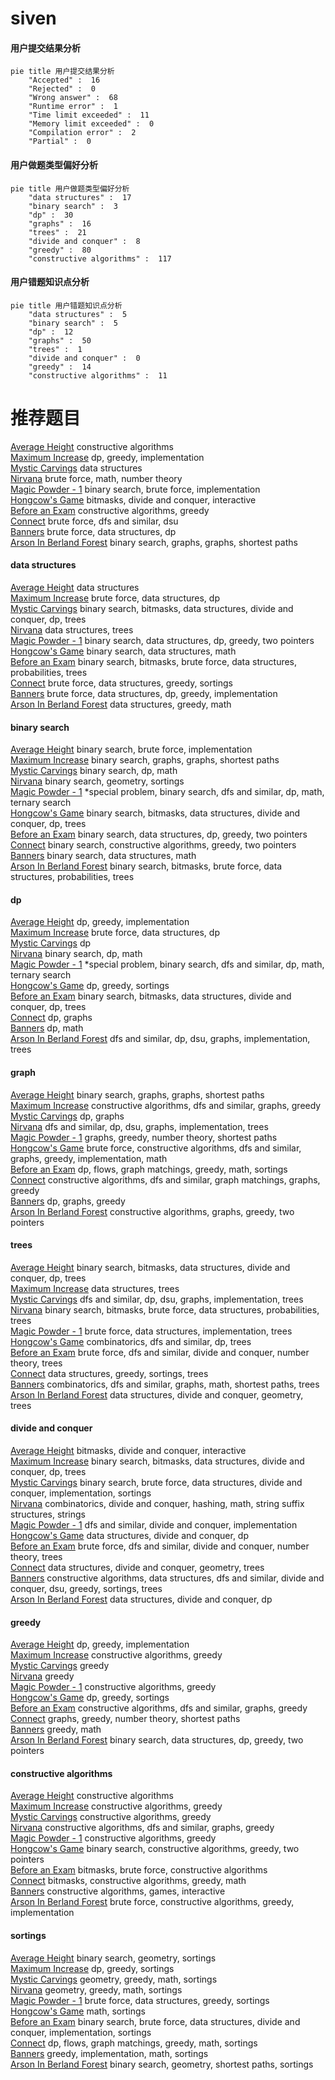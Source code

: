 # siven
<!-- tabs:start -->
#### **用户提交结果分析**

```mermaid
pie title 用户提交结果分析
    "Accepted" :  16
    "Rejected" :  0
    "Wrong answer" :  68
    "Runtime error" :  1
    "Time limit exceeded" :  11
    "Memory limit exceeded" :  0
    "Compilation error" :  2
    "Partial" :  0
```
#### **用户做题类型偏好分析**

```mermaid
pie title 用户做题类型偏好分析
    "data structures" :  17
    "binary search" :  3
    "dp" :  30
    "graphs" :  16
    "trees" :  21
    "divide and conquer" :  8
    "greedy" :  80
    "constructive algorithms" :  117
```
#### **用户错题知识点分析**

```mermaid
pie title 用户错题知识点分析
    "data structures" :  5
    "binary search" :  5
    "dp" :  12
    "graphs" :  50
    "trees" :  1
    "divide and conquer" :  0
    "greedy" :  14
    "constructive algorithms" :  11
```
<!-- tabs:end -->
# 推荐题目
[Average Height](http://codeforces.com/problemset/problem/1509/A)		constructive algorithms		  
[Maximum Increase](http://codeforces.com/problemset/problem/702/A)		dp,
                        greedy,
                        implementation		  
[Mystic Carvings](http://codeforces.com/problemset/problem/297/E)		data structures		  
[Nirvana](http://codeforces.com/problemset/problem/1143/B)		brute force,
                        math,
                        number theory		  
[Magic Powder - 1](http://codeforces.com/problemset/problem/670/D1)		binary search,
                        brute force,
                        implementation		  
[Hongcow's Game](http://codeforces.com/problemset/problem/744/B)		bitmasks,
                        divide and conquer,
                        interactive		  
[Before an Exam](http://codeforces.com/problemset/problem/4/B)		constructive algorithms,
                        greedy		  
[Connect](http://codeforces.com/problemset/problem/1130/C)		brute force,
                        dfs and similar,
                        dsu		  
[Banners](http://codeforces.com/problemset/problem/436/F)		brute force,
                        data structures,
                        dp		  
[Arson In Berland Forest](https://codeforces.com/contest/1261/problem/C)		binary search,
                        graphs,
                        graphs,
                        shortest paths		  
<!-- tabs:start -->
#### **data structures**
[Average Height](http://codeforces.com/problemset/problem/297/E)		data structures		  
[Maximum Increase](http://codeforces.com/problemset/problem/436/F)		brute force,
                        data structures,
                        dp		  
[Mystic Carvings](https://codeforces.com/contest/1447/problem/E)		binary search,
                        bitmasks,
                        data structures,
                        divide and conquer,
                        dp,
                        trees		  
[Nirvana](https://codeforces.com/contest/966/problem/E)		data structures,
                        trees		  
[Magic Powder - 1](http://codeforces.com/problemset/problem/1492/C)		binary search,
                        data structures,
                        dp,
                        greedy,
                        two pointers		  
[Hongcow's Game](http://codeforces.com/problemset/problem/1490/G)		binary search,
                        data structures,
                        math		  
[Before an Exam](http://codeforces.com/problemset/problem/1479/D)		binary search,
                        bitmasks,
                        brute force,
                        data structures,
                        probabilities,
                        trees		  
[Connect](http://codeforces.com/problemset/problem/1497/A)		brute force,
                        data structures,
                        greedy,
                        sortings		  
[Banners](http://codeforces.com/problemset/problem/1491/C)		brute force,
                        data structures,
                        dp,
                        greedy,
                        implementation		  
[Arson In Berland Forest](http://codeforces.com/problemset/problem/1492/B)		data structures,
                        greedy,
                        math		  
#### **binary search**
[Average Height](http://codeforces.com/problemset/problem/670/D1)		binary search,
                        brute force,
                        implementation		  
[Maximum Increase](https://codeforces.com/contest/1261/problem/C)		binary search,
                        graphs,
                        graphs,
                        shortest paths		  
[Mystic Carvings](http://codeforces.com/problemset/problem/889/E)		binary search,
                        dp,
                        math		  
[Nirvana](http://codeforces.com/problemset/problem/887/E)		binary search,
                        geometry,
                        sortings		  
[Magic Powder - 1](http://codeforces.com/problemset/problem/1387/A)		*special problem,
                        binary search,
                        dfs and similar,
                        dp,
                        math,
                        ternary search		  
[Hongcow's Game](https://codeforces.com/contest/1447/problem/E)		binary search,
                        bitmasks,
                        data structures,
                        divide and conquer,
                        dp,
                        trees		  
[Before an Exam](http://codeforces.com/problemset/problem/1492/C)		binary search,
                        data structures,
                        dp,
                        greedy,
                        two pointers		  
[Connect](http://codeforces.com/problemset/problem/1463/D)		binary search,
                        constructive algorithms,
                        greedy,
                        two pointers		  
[Banners](http://codeforces.com/problemset/problem/1490/G)		binary search,
                        data structures,
                        math		  
[Arson In Berland Forest](http://codeforces.com/problemset/problem/1479/D)		binary search,
                        bitmasks,
                        brute force,
                        data structures,
                        probabilities,
                        trees		  
#### **dp**
[Average Height](http://codeforces.com/problemset/problem/702/A)		dp,
                        greedy,
                        implementation		  
[Maximum Increase](http://codeforces.com/problemset/problem/436/F)		brute force,
                        data structures,
                        dp		  
[Mystic Carvings](http://codeforces.com/problemset/problem/1221/D)		dp		  
[Nirvana](http://codeforces.com/problemset/problem/889/E)		binary search,
                        dp,
                        math		  
[Magic Powder - 1](http://codeforces.com/problemset/problem/1387/A)		*special problem,
                        binary search,
                        dfs and similar,
                        dp,
                        math,
                        ternary search		  
[Hongcow's Game](http://codeforces.com/problemset/problem/1286/A)		dp,
                        greedy,
                        sortings		  
[Before an Exam](https://codeforces.com/contest/1447/problem/E)		binary search,
                        bitmasks,
                        data structures,
                        divide and conquer,
                        dp,
                        trees		  
[Connect](http://codeforces.com/problemset/problem/894/E)		dp,
                        graphs		  
[Banners](http://codeforces.com/problemset/problem/908/G)		dp,
                        math		  
[Arson In Berland Forest](http://codeforces.com/problemset/problem/763/A)		dfs and similar,
                        dp,
                        dsu,
                        graphs,
                        implementation,
                        trees		  
#### **graph**
[Average Height](https://codeforces.com/contest/1261/problem/C)		binary search,
                        graphs,
                        graphs,
                        shortest paths		  
[Maximum Increase](http://codeforces.com/problemset/problem/571/C)		constructive algorithms,
                        dfs and similar,
                        graphs,
                        greedy		  
[Mystic Carvings](http://codeforces.com/problemset/problem/894/E)		dp,
                        graphs		  
[Nirvana](http://codeforces.com/problemset/problem/763/A)		dfs and similar,
                        dp,
                        dsu,
                        graphs,
                        implementation,
                        trees		  
[Magic Powder - 1](http://codeforces.com/problemset/problem/986/A)		graphs,
                        greedy,
                        number theory,
                        shortest paths		  
[Hongcow's Game](http://codeforces.com/problemset/problem/1487/C)		brute force,
                        constructive algorithms,
                        dfs and similar,
                        graphs,
                        greedy,
                        implementation,
                        math		  
[Before an Exam](http://codeforces.com/problemset/problem/1437/C)		dp,
                        flows,
                        graph matchings,
                        greedy,
                        math,
                        sortings		  
[Connect](http://codeforces.com/problemset/problem/1470/D)		constructive algorithms,
                        dfs and similar,
                        graph matchings,
                        graphs,
                        greedy		  
[Banners](http://codeforces.com/problemset/problem/1476/C)		dp,
                        graphs,
                        greedy		  
[Arson In Berland Forest](http://codeforces.com/problemset/problem/1304/D)		constructive algorithms,
                        graphs,
                        greedy,
                        two pointers		  
#### **trees**
[Average Height](https://codeforces.com/contest/1447/problem/E)		binary search,
                        bitmasks,
                        data structures,
                        divide and conquer,
                        dp,
                        trees		  
[Maximum Increase](https://codeforces.com/contest/966/problem/E)		data structures,
                        trees		  
[Mystic Carvings](http://codeforces.com/problemset/problem/763/A)		dfs and similar,
                        dp,
                        dsu,
                        graphs,
                        implementation,
                        trees		  
[Nirvana](http://codeforces.com/problemset/problem/1479/D)		binary search,
                        bitmasks,
                        brute force,
                        data structures,
                        probabilities,
                        trees		  
[Magic Powder - 1](http://codeforces.com/problemset/problem/1511/C)		brute force,
                        data structures,
                        implementation,
                        trees		  
[Hongcow's Game](http://codeforces.com/problemset/problem/1499/F)		combinatorics,
                        dfs and similar,
                        dp,
                        trees		  
[Before an Exam](http://codeforces.com/problemset/problem/1491/E)		brute force,
                        dfs and similar,
                        divide and conquer,
                        number theory,
                        trees		  
[Connect](http://codeforces.com/problemset/problem/1466/D)		data structures,
                        greedy,
                        sortings,
                        trees		  
[Banners](http://codeforces.com/problemset/problem/1495/D)		combinatorics,
                        dfs and similar,
                        graphs,
                        math,
                        shortest paths,
                        trees		  
[Arson In Berland Forest](http://codeforces.com/problemset/problem/1303/G)		data structures,
                        divide and conquer,
                        geometry,
                        trees		  
#### **divide and conquer**
[Average Height](http://codeforces.com/problemset/problem/744/B)		bitmasks,
                        divide and conquer,
                        interactive		  
[Maximum Increase](https://codeforces.com/contest/1447/problem/E)		binary search,
                        bitmasks,
                        data structures,
                        divide and conquer,
                        dp,
                        trees		  
[Mystic Carvings](http://codeforces.com/problemset/problem/1461/D)		binary search,
                        brute force,
                        data structures,
                        divide and conquer,
                        implementation,
                        sortings		  
[Nirvana](http://codeforces.com/problemset/problem/1466/G)		combinatorics,
                        divide and conquer,
                        hashing,
                        math,
                        string suffix structures,
                        strings		  
[Magic Powder - 1](http://codeforces.com/problemset/problem/1490/D)		dfs and similar,
                        divide and conquer,
                        implementation		  
[Hongcow's Game](https://codeforces.com/contest/1483/problem/C)		data structures,
                        divide and conquer,
                        dp		  
[Before an Exam](http://codeforces.com/problemset/problem/1491/E)		brute force,
                        dfs and similar,
                        divide and conquer,
                        number theory,
                        trees		  
[Connect](http://codeforces.com/problemset/problem/1303/G)		data structures,
                        divide and conquer,
                        geometry,
                        trees		  
[Banners](http://codeforces.com/problemset/problem/1494/D)		constructive algorithms,
                        data structures,
                        dfs and similar,
                        divide and conquer,
                        dsu,
                        greedy,
                        sortings,
                        trees		  
[Arson In Berland Forest](http://codeforces.com/problemset/problem/1482/E)		data structures,
                        divide and conquer,
                        dp		  
#### **greedy**
[Average Height](http://codeforces.com/problemset/problem/702/A)		dp,
                        greedy,
                        implementation		  
[Maximum Increase](http://codeforces.com/problemset/problem/4/B)		constructive algorithms,
                        greedy		  
[Mystic Carvings](http://codeforces.com/problemset/problem/1157/C2)		greedy		  
[Nirvana](http://codeforces.com/problemset/problem/253/A)		greedy		  
[Magic Powder - 1](http://codeforces.com/problemset/problem/731/B)		constructive algorithms,
                        greedy		  
[Hongcow's Game](http://codeforces.com/problemset/problem/1286/A)		dp,
                        greedy,
                        sortings		  
[Before an Exam](http://codeforces.com/problemset/problem/571/C)		constructive algorithms,
                        dfs and similar,
                        graphs,
                        greedy		  
[Connect](http://codeforces.com/problemset/problem/986/A)		graphs,
                        greedy,
                        number theory,
                        shortest paths		  
[Banners](http://codeforces.com/problemset/problem/1392/A)		greedy,
                        math		  
[Arson In Berland Forest](http://codeforces.com/problemset/problem/1492/C)		binary search,
                        data structures,
                        dp,
                        greedy,
                        two pointers		  
#### **constructive algorithms**
[Average Height](http://codeforces.com/problemset/problem/1509/A)		constructive algorithms		  
[Maximum Increase](http://codeforces.com/problemset/problem/4/B)		constructive algorithms,
                        greedy		  
[Mystic Carvings](http://codeforces.com/problemset/problem/731/B)		constructive algorithms,
                        greedy		  
[Nirvana](http://codeforces.com/problemset/problem/571/C)		constructive algorithms,
                        dfs and similar,
                        graphs,
                        greedy		  
[Magic Powder - 1](http://codeforces.com/problemset/problem/1493/A)		constructive algorithms,
                        greedy		  
[Hongcow's Game](http://codeforces.com/problemset/problem/1463/D)		binary search,
                        constructive algorithms,
                        greedy,
                        two pointers		  
[Before an Exam](https://codeforces.com/contest/1456/problem/B)		bitmasks,
                        brute force,
                        constructive algorithms		  
[Connect](http://codeforces.com/problemset/problem/1492/D)		bitmasks,
                        constructive algorithms,
                        greedy,
                        math		  
[Banners](https://codeforces.com/contest/1504/problem/D)		constructive algorithms,
                        games,
                        interactive		  
[Arson In Berland Forest](https://codeforces.com/contest/1483/problem/A)		brute force,
                        constructive algorithms,
                        greedy,
                        implementation		  
#### **sortings**
[Average Height](http://codeforces.com/problemset/problem/887/E)		binary search,
                        geometry,
                        sortings		  
[Maximum Increase](http://codeforces.com/problemset/problem/1286/A)		dp,
                        greedy,
                        sortings		  
[Mystic Carvings](https://codeforces.com/contest/1496/problem/C)		geometry,
                        greedy,
                        math,
                        sortings		  
[Nirvana](http://codeforces.com/problemset/problem/1495/A)		geometry,
                        greedy,
                        math,
                        sortings		  
[Magic Powder - 1](http://codeforces.com/problemset/problem/1497/A)		brute force,
                        data structures,
                        greedy,
                        sortings		  
[Hongcow's Game](http://codeforces.com/problemset/problem/1427/A)		math,
                        sortings		  
[Before an Exam](http://codeforces.com/problemset/problem/1461/D)		binary search,
                        brute force,
                        data structures,
                        divide and conquer,
                        implementation,
                        sortings		  
[Connect](http://codeforces.com/problemset/problem/1437/C)		dp,
                        flows,
                        graph matchings,
                        greedy,
                        math,
                        sortings		  
[Banners](http://codeforces.com/problemset/problem/1473/A)		greedy,
                        implementation,
                        math,
                        sortings		  
[Arson In Berland Forest](http://codeforces.com/problemset/problem/1486/B)		binary search,
                        geometry,
                        shortest paths,
                        sortings		  
<!-- tabs:end -->
